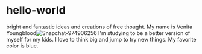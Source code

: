 # hello-world
bright and fantastic ideas and creations of free thought.
My name is Venita Youngblood![Snapchat-974906256](https://github.com/NubianQ/hello-world/assets/152226851/629ba698-321b-42aa-a204-dd04444c0f16)
I'm studying to be a better version of myself for my kids.
I love to think big and jump to try new things. 
My favorite color is blue.
